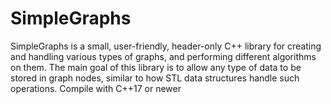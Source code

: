 # SimpleGraphs
SimpleGraphs is a small, user-friendly, header-only C++ library for creating and handling various types of graphs, and performing different algorithms on them.
The main goal of this library is to allow any type of data to be stored in graph nodes, similar to how STL data structures handle such operations.
Compile with C++17 or newer
